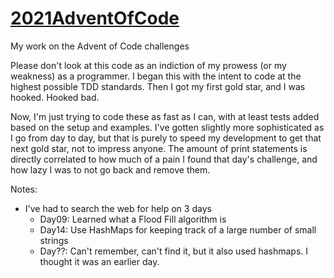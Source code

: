 # [2021AdventOfCode](https://adventofcode.com/2021)

My work on the Advent of Code challenges

Please don't look at this code as an indiction of my prowess (or my weakness) as a programmer. I began this with the intent to code at the highest possible TDD standards. Then I got my first gold star, and I was hooked. Hooked bad. 

Now, I'm just trying to code these as fast as I can, with at least tests added based on the setup and examples. I've gotten slightly more sophisticated as I go from day to day, but that is purely to speed my development to get that next gold star, not to impress anyone. The amount of print statements is directly correlated to how much of a pain I found that day's challenge, and how lazy I was to not go back and remove them. 

Notes:
- I've had to search the web for help on 3 days
  - Day09: Learned what a Flood Fill algorithm is
  - Day14: Use HashMaps for keeping track of a large number of small strings
  - Day??: Can't remember, can't find it, but it also used hashmaps. I thought it was an earlier day. 
